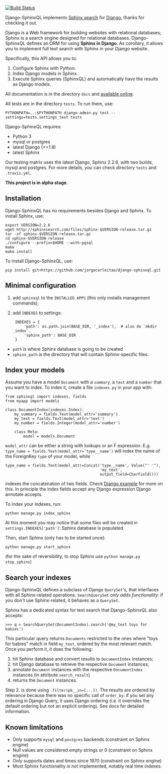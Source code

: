 [![Build Status](https://travis-ci.org/jorgecarleitao/django-sphinxql.svg?branch=master)](https://travis-ci.org/jorgecarleitao/django-sphinxql)

Django-SphinxQL implements [Sphinx search](sphinxsearch.com) for
[Django](djangoproject.com), thanks for checking it out.

Django is a Web framework for building websites with relational databases;
Sphinx is a search engine designed for relational databases.
Django-SphinxQL defines an ORM for using **Sphinx in Django**.
As corollary, it allows you to implement full text search with Sphinx in your
Django website.

Specifically, this API allows you to:

1. Configure Sphinx with Python.
2. Index Django models in Sphinx.
3. Execute Sphinx queries (SphinxQL) and automatically have the results as Django models.

All documentation is in the directory `docs` and [available online](http://django-sphinxql.readthedocs.org/en/latest/).

All tests are in the directory `tests`. To run them, use:

    PYTHONPATH=..:$PYTHONPATH django-admin.py test --settings=tests.settings_test tests

Django-SphinxQL requires:
- Python 3
- mysql or postgres
- latest Django (>=1.8)
- latest Sphinx

Our testing matrix uses the latest Django, Sphinx 2.2.6, with two builds, mysql
and postgres. For more details, you can check directory `tests` and `.travis.yml`.

**This project is in alpha stage.**

Installation
------------

Django-SphinxQL has no requirements besides Django and Sphinx.
To install Sphinx, use:

    export VERSION=2.2.6
    wget http://sphinxsearch.com/files/sphinx-$VERSION-release.tar.gz
    tar -xf sphinx-$VERSION-release.tar.gz
    cd sphinx-$VERSION-release
    ./configure --prefix=$HOME --with-pgsql
    make
    make install

To install Django-SphinxQL, use:

    pip install git+https://github.com/jorgecarleitao/django-sphinxql.git

Minimal configuration
---------------------

1. add `sphinxql` to the ``INSTALLED_APPS`` (this only installs management commands);
2. add ``INDEXES`` to settings:

        INDEXES = {
            'path': os.path.join(BASE_DIR, '_index'),  # also do `mkdir _index`.
            'sphinx_path': BASE_DIR
        }

- ``path`` is where Sphinx database is going to be created
- ``sphinx_path`` is the directory that will contain Sphinx-specific files.

Index your models
-----------------

Assume you have a model ``Document`` with a ``summary``, a ``text`` and a
``number`` that you want to index. To index it, create a file ``indexes.py`` in 
your app with:

    from sphinxql import indexes, fields
    from myapp import models

    class DocumentIndex(indexes.Index):
        my_summary = fields.Text(model_attr='summary')
        my_text = fields.Text(model_attr='text')
        my_number = fields.Integer(model_attr='number')

        class Meta:
            model = models.Document

`model_attr` can be either a string with lookups or an F expression.
E.g. `type_name = fields.Text(model_attr='type__name')` will index the name of
the ForeignKey `type` of your model, while 

    type_name = fields.Text(model_attr=Concat('type__name', Value("' '"),
                                              'my_text',
                                              output_field=CharField()))

indexes the concatenation of two fields. Check [Django example](https://docs.djangoproject.com/en/dev/ref/models/database-functions/#concat)
for more on this. In principle the index fields accept any Django expression
Django annotate accepts.

To index your indexes, run:

    python manage.py index_sphinx

At this moment you may notice that some files will be created in
``settings.INDEXES['path']``: Sphinx database is populated.

Then, start Sphinx (only has to be started once):

    python manage.py start_sphinx

(for the sake of reversibility, to stop Sphinx use ``python manage.py stop_sphinx``)

Search your indexes
-------------------

Django-SphinxQL defines a subclass of Django ``QuerySet``'s, that interfaces with
all Sphinx-related operations. ``SearchQuerySet`` *only adds functionality*: if you
don't use Sphinx-related, it behaves as a ``QuerySet``.

Sphinx has a dedicated syntax for text search that Django-SphinxQL also accepts:

    >>> q = SearchQuerySet(DocumentIndex).search('@my_text toys for babies')

This particular query returns ``Documents`` restricted to the ones where
"toys for babies" match in field ``my_text``, ordered by the most relevant match.
Once you perform it, it does the following:

1. hit Sphinx database and convert results to ``DocumentIndex`` instances;
2. hit Django database to retrieve the respective ``Document`` instances;
3. annotate ``Document`` instances with the respective ``DocumentIndex``
   instances (in attribute ``search_result``)
4. returns the ``Document`` instances.

Step 2. is done using ``.filter(pk__in=[...])``. The results are ordered by relevance
because there was no specific call of ``order_by``: if you set any ordering
in Django Query, it uses Django ordering (i.e. it overrides the default ordering
but not an explicit ordering). See docs for detailed information.

Known limitations
-----------------

* Only supports ``mysql`` and ``postgres`` backends (constraint on Sphinx engine)
* Null values are considered empty strings or 0 (constraint on Sphinx engine)
* Only supports dates and times since 1970 (constraint on Sphinx engine)
* Most Sphinx functionality *is not* implemented, notably real time indexes.

